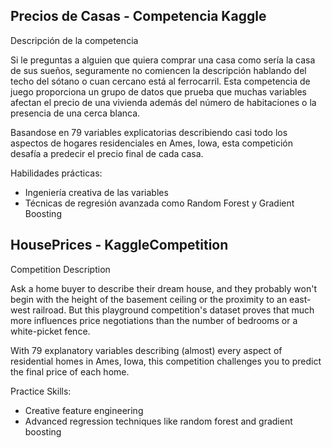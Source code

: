## Precios de Casas - Competencia Kaggle

Descripción de la competencia

Si le preguntas a alguien que quiera comprar una casa como sería la casa de sus sueños, seguramente no comiencen la descripción hablando del techo del sótano o cuan cercano está al ferrocarril. Esta competencia de juego proporciona un grupo de datos que prueba que muchas variables afectan el precio de una vivienda además del número de habitaciones o la presencia de una cerca blanca. 

Basandose en 79 variables explicatorias describiendo casi todo los aspectos de hogares residenciales en Ames, Iowa, esta competición desafía a predecir el precio final de cada casa.

Habilidades prácticas:
* Ingeniería creativa de las variables
* Técnicas de regresión avanzada como Random Forest y Gradient Boosting

## HousePrices - KaggleCompetition

Competition Description

Ask a home buyer to describe their dream house, and they probably won't begin with the height of the basement ceiling or the proximity to an east-west railroad. But this playground competition's dataset proves that much more influences price negotiations than the number of bedrooms or a white-picket fence.

With 79 explanatory variables describing (almost) every aspect of residential homes in Ames, Iowa, this competition challenges you to predict the final price of each home.

Practice Skills:
* Creative feature engineering
* Advanced regression techniques like random forest and gradient boosting
